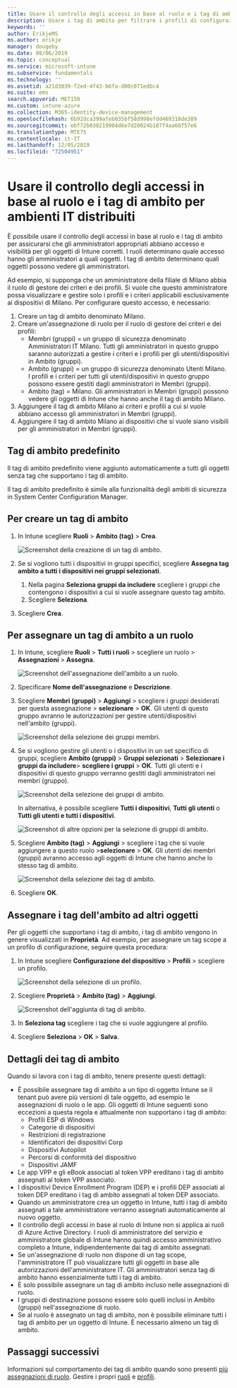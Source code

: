 ```yaml
---
title: Usare il controllo degli accessi in base al ruolo e i tag di ambito per distribuirlo in Intune | Microsoft Docs
description: Usare i tag di ambito per filtrare i profili di configurazione in base a ruoli specifici.
keywords: ''
author: ErikjeMS
ms.author: erikje
manager: dougeby
ms.date: 08/06/2019
ms.topic: conceptual
ms.service: microsoft-intune
ms.subservice: fundamentals
ms.technology: ''
ms.assetid: a21d3039-f2ed-4f43-b6fa-d00c071edbc4
ms.suite: ems
search.appverid: MET150
ms.custom: intune-azure
ms.collection: M365-identity-device-management
ms.openlocfilehash: 6b92dca399afeb035bf58d998efdd469318de389
ms.sourcegitcommit: ebf72b038219904d6e7d20024b107f4aa68f57e6
ms.translationtype: MTE75
ms.contentlocale: it-IT
ms.lasthandoff: 12/05/2019
ms.locfileid: "72504951"
---
```

# <a name="use-role-based-access-control-rbac-and-scope-tags-for-distributed-it"></a>Usare il controllo degli accessi in base al ruolo e i tag di ambito per ambienti IT distribuiti

È possibile usare il controllo degli accessi in base al ruolo e i tag di ambito per assicurarsi che gli amministratori appropriati abbiano accesso e visibilità per gli oggetti di Intune corretti. I ruoli determinano quale accesso hanno gli amministratori a quali oggetti. I tag di ambito determinano quali oggetti possono vedere gli amministratori.

Ad esempio, si supponga che un amministratore della filiale di Milano abbia il ruolo di gestore dei criteri e dei profili. Si vuole che questo amministratore possa visualizzare e gestire solo i profili e i criteri applicabili esclusivamente ai dispositivi di Milano. Per configurare questo accesso, è necessario:

1. Creare un tag di ambito denominato Milano.
2. Creare un'assegnazione di ruolo per il ruolo di gestore dei criteri e dei profili: 
    - Membri (gruppi) = un gruppo di sicurezza denominato Amministratori IT Milano. Tutti gli amministratori in questo gruppo saranno autorizzati a gestire i criteri e i profili per gli utenti/dispositivi in Ambito (gruppi).
    - Ambito (gruppi) = un gruppo di sicurezza denominato Utenti Milano. I profili e i criteri per tutti gli utenti/dispositivi in questo gruppo possono essere gestiti dagli amministratori in Membri (gruppi). 
    - Ambito (tag) = Milano. Gli amministratori in Membri (gruppi) possono vedere gli oggetti di Intune che hanno anche il tag di ambito Milano.
3. Aggiungere il tag di ambito Milano ai criteri e profili a cui si vuole abbiano accesso gli amministratori in Membri (gruppi).
4. Aggiungere il tag di ambito Milano ai dispositivi che si vuole siano visibili per gli amministratori in Membri (gruppi). 

## <a name="default-scope-tag"></a>Tag di ambito predefinito
Il tag di ambito predefinito viene aggiunto automaticamente a tutti gli oggetti senza tag che supportano i tag di ambito.

Il tag di ambito predefinito è simile alla funzionalità degli ambiti di sicurezza in System Center Configuration Manager. 

## <a name="to-create-a-scope-tag"></a>Per creare un tag di ambito

1. In Intune scegliere **Ruoli** > **Ambito (tag)**  > **Crea**.

    ![Screenshot della creazione di un tag di ambito.](./media/scope-tags/create-scope-tag.png)

3. Se si vogliono tutti i dispositivi in gruppi specifici, scegliere **Assegna tag ambito a tutti i dispositivi nei gruppi selezionati**.
    1. Nella pagina **Seleziona gruppi da includere** scegliere i gruppi che contengono i dispositivi a cui si vuole assegnare questo tag ambito.
    2. Scegliere **Seleziona**.
4. Scegliere **Crea**.

## <a name="to-assign-a-scope-tag-to-a-role"></a>Per assegnare un tag di ambito a un ruolo

1. In Intune, scegliere **Ruoli** > **Tutti i ruoli** > scegliere un ruolo > **Assegnazioni** > **Assegna**.

    ![Screenshot dell'assegnazione dell'ambito a un ruolo.](./media/scope-tags/assign-scope-to-role.png)

2. Specificare **Nome dell'assegnazione** e **Descrizione**.
3. Scegliere **Membri (gruppi)**  > **Aggiungi** > scegliere i gruppi desiderati per questa assegnazione > **selezionare** > **OK**. Gli utenti di questo gruppo avranno le autorizzazioni per gestire utenti/dispositivi nell'ambito (gruppi).

    ![Screenshot della selezione dei gruppi membri.](./media/scope-tags/select-member-groups.png)

4. Se si vogliono gestire gli utenti o i dispositivi in un set specifico di gruppi, scegliere **Ambito (gruppi)**  > **Gruppi selezionati** > **Selezionare i gruppi da includere**> **scegliere i gruppi** > **OK**. Tutti gli utenti e i dispositivi di questo gruppo verranno gestiti dagli amministratori nei membri (gruppo).

    ![Screenshot della selezione dei gruppi di ambito.](./media/scope-tags/select-scope-groups.png)

    In alternativa, è possibile scegliere **Tutti i dispositivi**, **Tutti gli utenti** o **Tutti gli utenti e tutti i dispositivi**.

    ![Screenshot di altre opzioni per la selezione di gruppi di ambito.](./media/scope-tags/scope-group-other-options.png)
    
5. Scegliere **Ambito (tag)**  > **Aggiungi** > scegliere i tag che si vuole aggiungere a questo ruolo >**selezionare** > **OK**. Gli utenti dei membri (gruppi) avranno accesso agli oggetti di Intune che hanno anche lo stesso tag di ambito.

    ![Screenshot della selezione dei tag di ambito.](./media/scope-tags/select-scope-tags.png)

6. Scegliere **OK**. 

## <a name="assign-scope-tags-to-other-objects"></a>Assegnare i tag dell'ambito ad altri oggetti

Per gli oggetti che supportano i tag di ambito, i tag di ambito vengono in genere visualizzati in **Proprietà**. Ad esempio, per assegnare un tag scope a un profilo di configurazione, seguire questa procedura:

1. In Intune scegliere **Configurazione del dispositivo** > **Profili** > scegliere un profilo.

    ![Screenshot della selezione di un profilo.](./media/scope-tags/choose-profile.png)

2. Scegliere **Proprietà** > **Ambito (tag)**  > **Aggiungi**.

    ![Screenshot dell'aggiunta di tag di ambito.](./media/scope-tags/add-scope-tags.png)

3. In **Seleziona tag** scegliere i tag che si vuole aggiungere al profilo.
4. Scegliere **Seleziona** > **OK** > **Salva**.


## <a name="scope-tag-details"></a>Dettagli dei tag di ambito
Quando si lavora con i tag di ambito, tenere presente questi dettagli: 

- È possibile assegnare tag di ambito a un tipo di oggetto Intune se il tenant può avere più versioni di tale oggetto, ad esempio le assegnazioni di ruolo o le app.
  Gli oggetti di Intune seguenti sono eccezioni a questa regola e attualmente non supportano i tag di ambito:
    - Profili ESP di Windows
    - Categorie di dispositivi
    - Restrizioni di registrazione
    - Identificatori dei dispositivi Corp
    - Dispositivi Autopilot
    - Percorsi di conformità del dispositivo
    - Dispositivi JAMF
- Le app VPP e gli eBook associati al token VPP ereditano i tag di ambito assegnati al token VPP associato.
- I dispositivi Device Enrollment Program (DEP) e i profili DEP associati al token DEP ereditano i tag di ambito assegnati al token DEP associato.
- Quando un amministratore crea un oggetto in Intune, tutti i tag di ambito assegnati a tale amministratore verranno assegnati automaticamente al nuovo oggetto.
- Il controllo degli accessi in base al ruolo di Intune non si applica ai ruoli di Azure Active Directory. I ruoli di amministratore del servizio e amministratore globale di Intune hanno quindi accesso amministrativo completo a Intune, indipendentemente dai tag di ambito assegnati.
- Se un'assegnazione di ruolo non dispone di un tag scope, l'amministratore IT può visualizzare tutti gli oggetti in base alle autorizzazioni dell'amministratore IT. Gli amministratori senza tag di ambito hanno essenzialmente tutti i tag di ambito.
- È solo possibile assegnare un tag di ambito incluso nelle assegnazioni di ruolo.
- I gruppi di destinazione possono essere solo quelli inclusi in Ambito (gruppi) nell'assegnazione di ruolo.
- Se al ruolo è assegnato un tag di ambito, non è possibile eliminare tutti i tag di ambito per un oggetto di Intune. È necessario almeno un tag di ambito.

## <a name="next-steps"></a>Passaggi successivi

Informazioni sul comportamento dei tag di ambito quando sono presenti [più assegnazioni di ruolo](role-based-access-control.md#multiple-role-assignments).
Gestire i propri [ruoli](role-based-access-control.md) e [profili](../configuration/device-profile-assign.md).

